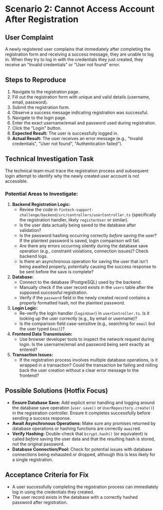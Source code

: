 # Scenario 2: Cannot Access Account After Registration

## User Complaint

A newly registered user complains that immediately after completing the registration form and receiving a success message, they are unable to log in. When they try to log in with the credentials they just created, they receive an "Invalid credentials" or "User not found" error.

## Steps to Reproduce

1.  Navigate to the registration page.
2.  Fill out the registration form with unique and valid details (username, email, password).
3.  Submit the registration form.
4.  Observe a success message indicating registration was successful.
5.  Navigate to the login page.
6.  Enter the exact username/email and password used during registration.
7.  Click the "Login" button.
8.  **Expected Result:** The user is successfully logged in.
9.  **Actual Result:** The user receives an error message (e.g., "Invalid credentials", "User not found", "Authentication failed").

## Technical Investigation Task

The technical team must trace the registration process and subsequent login attempt to identify why the newly created user account is not accessible.

### Potential Areas to Investigate:

1.  **Backend Registration Logic:**
    *   Review the code in `fintech-support-challenge/backend/src/controllers/userController.ts` (specifically the registration handler, likely `registerUser` or similar).
    *   Is the user data actually being saved to the database after validation?
    *   Is the password hashing occurring correctly *before* saving the user? If the plaintext password is saved, login comparison will fail.
    *   Are there any errors occurring silently during the database save operation (e.g., constraint violations, connection issues)? Check backend logs.
    *   Is there an asynchronous operation for saving the user that isn't being awaited properly, potentially causing the success response to be sent before the save is complete?
2.  **Database:**
    *   Connect to the database (PostgreSQL) used by the backend.
    *   Manually check if the user record exists in the `users` table after the supposed successful registration.
    *   Verify if the `password` field in the newly created record contains a properly formatted hash, not the plaintext password.
3.  **Login Logic:**
    *   Re-verify the login handler (`loginUser`) in `userController.ts`. Is it looking up the user correctly (e.g., by email or username)?
    *   Is the comparison field case-sensitive (e.g., searching for `email` but the user typed `Email`)?
4.  **Frontend Data Transmission:**
    *   Use browser developer tools to inspect the network request during login. Is the username/email and password being sent exactly as entered?
5.  **Transaction Issues:**
    *   If the registration process involves multiple database operations, is it wrapped in a transaction? Could the transaction be failing and rolling back the user creation without a clear error message to the frontend?

## Possible Solutions (Hotfix Focus)

*   **Ensure Database Save:** Add explicit error handling and logging around the database save operation (`user.save()` or `UserRepository.create()`) in the registration controller. Ensure it completes successfully before sending a success response.
*   **Await Asynchronous Operations:** Make sure any promises returned by database operations or hashing functions are correctly `await`ed.
*   **Verify Hashing:** Double-check that `bcrypt.hash()` (or equivalent) is called *before* saving the user data and that the resulting hash is stored, not the original password.
*   **Database Connection/Pool:** Check for potential issues with database connections being exhausted or dropped, although this is less likely for a single registration.

## Acceptance Criteria for Fix

*   A user successfully completing the registration process can immediately log in using the credentials they created.
*   The user record exists in the database with a correctly hashed password after registration.
